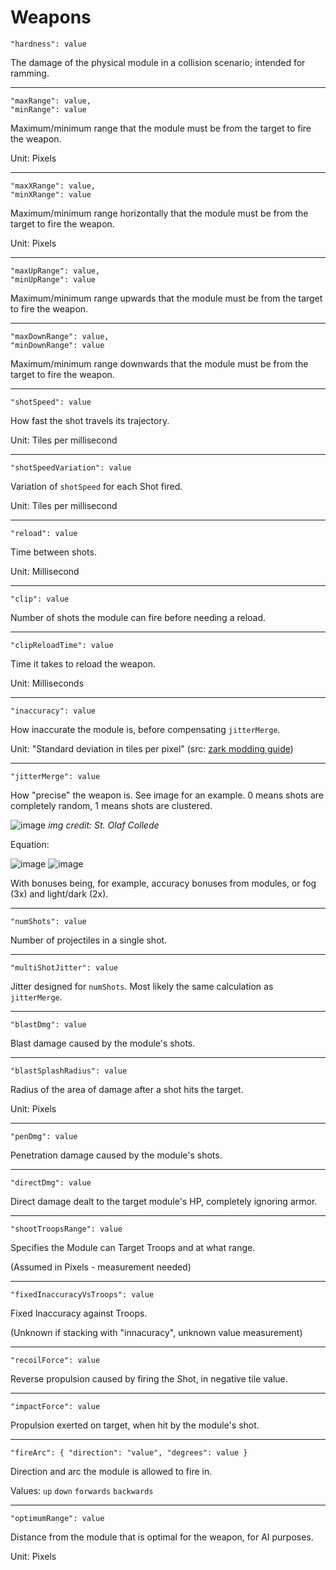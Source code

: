 # Weapons

```
"hardness": value
```
The damage of the physical module in a collision scenario; intended for ramming.
***

```
"maxRange": value,
"minRange": value
```
Maximum/minimum range that the module must be from the target to fire the weapon.

Unit: Pixels
***

```
"maxXRange": value,
"minXRange": value
```
Maximum/minimum range horizontally that the module must be from the target to fire the weapon.

Unit: Pixels
***

```
"maxUpRange": value,
"minUpRange": value
```
Maximum/minimum range upwards that the module must be from the target to fire the weapon.
***

```
"maxDownRange": value,
"minDownRange": value
```
Maximum/minimum range downwards that the module must be from the target to fire the weapon.
***

```
"shotSpeed": value
```
How fast the shot travels its trajectory.

Unit: Tiles per millisecond
***

```
"shotSpeedVariation": value
```
Variation of `shotSpeed` for each Shot fired.

Unit: Tiles per millisecond
***

```
"reload": value
```
Time between shots.

Unit: Millisecond
***

```
"clip": value
```
Number of shots the module can fire before needing a reload.
***

```
"clipReloadTime": value
```
Time it takes to reload the weapon.

Unit: Milliseconds
***

```
"inaccuracy": value
```
How inaccurate the module is, before compensating `jitterMerge`.

Unit: "Standard deviation in tiles per pixel" (src: [zark modding guide](http://www.zarkonnen.com/airships/modding_guide))
***

```
"jitterMerge": value
```
How "precise" the weapon is. See image for an example. 0 means shots are completely random, 1 means shots are clustered.

![image](https://user-images.githubusercontent.com/69665635/142752839-9121201a-653d-46b4-bbd0-2c9f2deef87d.png)
*img credit: St. Olaf Collede*

Equation:

![image](https://user-images.githubusercontent.com/69665635/142753254-d9b81899-5e40-4941-b311-18a1e271375c.png)
![image](https://user-images.githubusercontent.com/69665635/142753288-d0ec8219-ffca-46c5-858d-2363776c4bea.png)

With bonuses being, for example, accuracy bonuses from modules, or fog (3x) and light/dark (2x).
***

```
"numShots": value
```
Number of projectiles in a single shot.
***

```
"multiShotJitter": value
```
Jitter designed for `numShots`. Most likely the same calculation as `jitterMerge`.
***

```
"blastDmg": value
```
Blast damage caused by the module's shots.
***

```
"blastSplashRadius": value
```
Radius of the area of damage after a shot hits the target.

Unit: Pixels
***

```
"penDmg": value
```
Penetration damage caused by the module's shots.
***

```
"directDmg": value
```
Direct damage dealt to the target module's HP, completely ignoring armor.
***

```
"shootTroopsRange": value
```
Specifies the Module can Target Troops and at what range. 

(Assumed in Pixels - measurement needed)
***

```
"fixedInaccuracyVsTroops": value
```
Fixed Inaccuracy against Troops. 

(Unknown if stacking with "innacuracy", unknown value measurement)
***

```
"recoilForce": value
```
Reverse propulsion caused by firing the Shot, in negative tile value.
***

```
"impactForce": value
```
Propulsion exerted on target, when hit by the module's shot.
***

```
"fireArc": { "direction": "value", "degrees": value }
```
Direction and arc the module is allowed to fire in.

Values: `up` `down` `forwards` `backwards`
***

```
"optimumRange": value
```
Distance from the module that is optimal for the weapon, for AI purposes.

Unit: Pixels
